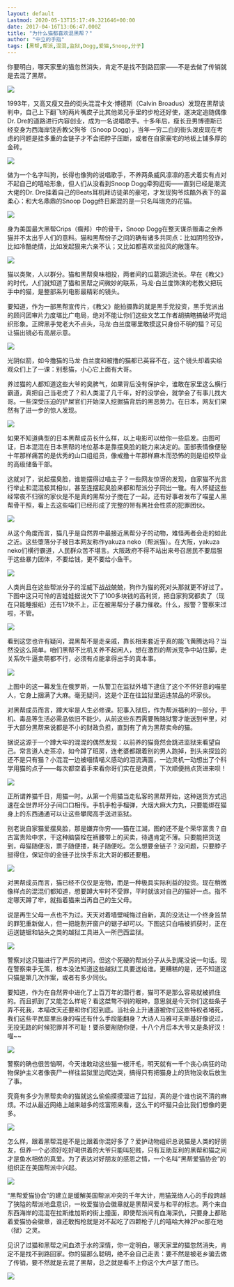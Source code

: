 ```yaml
---
layout: default
Lastmod: 2020-05-13T15:17:49.321646+00:00
date: 2017-04-16T13:06:47.000Z
title: "为什么猫都喜欢混黑帮？"
author: "中立的手指"
tags: [黑帮,帮派,混混,监狱,Dogg,爱猫,Snoop,分子]
---
```


你要明白，哪天家里的猫忽然消失，肯定不是找不到路回家——不是去做了传销就是去混了黑帮。

![](https://images.weserv.nl/?url=https%3A//img9.doubanio.com/view/note/l/public/p42038999.jpg)

1993年，又高又瘦又丑的街头混混卡文·博德斯（Calvin Broadus）发现在黑帮谈判中，自己上下翻飞的两片嘴皮子比其他弟兄手里的步枪还好使，遂决定追随偶像Dr. Dre的道路进行内容创业，成为一名说唱歌手。十多年后，瘦长丑男博德斯已经变身为西海岸饶舌教父狗爷（Snoop Dogg），当年一穷二白的街头泼皮现在考虑的问题是挂多重的金链子才不会把脖子压断，或者在自家豪宅的地板上铺多厚的金砖。

![](https://images.weserv.nl/?url=https%3A//img9.doubanio.com/view/note/l/public/p42038659.jpg)

做为一个名字叫狗，长得也像狗的说唱歌手，不养两条威风凛凛的恶犬着实有点对不起自己的嘻哈形象，但人们从没看到Snoop Dogg牵狗逛街——直到已经是潮流大佬的Dr. Dre挂着自己的Beats耳机拜访徒弟的豪宅，才发现狗爷炫酷外表下的温柔心：和大名鼎鼎的Snoop Dogg终日厮混的是一只名叫瑞克的花猫。

![](https://images.weserv.nl/?url=https%3A//img9.doubanio.com/view/note/l/public/p42038663.jpg)

身为美国最大黑帮Crips（瘸邦）中的骨干，Snoop Dogg在整天谋杀贩毒之余养猫并不太出乎人们的意料。猫和黑帮份子之间的确有诸多共同点：比如阴险狡诈，比如冷酷绝情，比如发起狠来六亲不认；又比如都喜欢坐拉风的敞篷车。

![](https://images.weserv.nl/?url=https%3A//img9.doubanio.com/view/note/raw/public/p42038673.jpg)

猫以类聚，人以群分。猫和黑帮臭味相投，两者间的瓜葛源远流长。早在《教父》的时代，人们就知道了猫和黑帮之间微妙的联系，马龙·白兰度饰演的老教父把玩手中的猫，是整部系列电影最精彩的镜头。

要知道，作为一部黑帮宣传片，《教父》能拍摄靠的就是黑手党投资，黑手党派出的顾问团审片力度堪比广电局，绝对不能让你们这些文艺工作者胡搞瞎搞破坏党组织形象。正牌黑手党老大不点头，马龙·白兰度哪里敢摸这只身份不明的猫？可见让猫出镜必有高层示意。

![](https://images.weserv.nl/?url=https%3A//img9.doubanio.com/view/note/raw/public/p42038682.jpg)

光阴似箭，如今撸猫的马龙·白兰度和被撸的猫都已英容不在，这个镜头却着实给观众们上了一课：别惹猫，小心它上面有大哥。

养过猫的人都知道这些大爷的臭脾气，如果背后没有保护伞，谁敢在家里这么横行霸道，真把自己当老虎了？和人类混了几千年，好的没学会，就学会了有事儿找大哥。一些深受压迫的铲屎官们开始深入挖掘猫背后的黑恶势力。在日本，网友们果然有了进一步的惊人发现。

![](https://images.weserv.nl/?url=https%3A//img9.doubanio.com/view/note/l/public/p42038705.jpg)

如果不知道典型的日本黑帮成员长什么样，以上电影可以给你一些启发。由图可证，日本混混在日本黑帮的地位基本是靠摆臭脸的能力来决定的。面部表情像便秘十年那样痛苦的是优秀的山口组组员，像戒撸十年那样麻木而恐怖的则是组校毕业的高级储备干部。

这就对了，说起摆臭脸，谁能摆得过喵主子？一些网友惊讶的发现，自家猫不光言行举止和混混极其相似，甚至连摆起臭脸来都和帮派分子同出一辙。有人怀疑这些经常夜不归宿的家伙是不是真的黑帮分子搅在了一起，还有好事者发布了喵星人黑帮骨干照，看上去这些喵们已经形成了完整的带有黑社会性质的犯罪团伙。

![](https://images.weserv.nl/?url=https%3A//img9.doubanio.com/view/note/l/public/p42038717.jpg)

从这个角度而言，猫几乎是自然界中最接近黑帮分子的动物，难怪两者会走的如此之近。这些堕落分子被日本网友称作yakuza neko（帮派猫）。在大阪，yakuza neko们横行霸道，人民群众苦不堪言。大阪政府不得不站出来号召居民不要屈服于这些暴力团体，不要给钱，更不要给小鱼干。

![](https://images.weserv.nl/?url=https%3A//img9.doubanio.com/view/note/l/public/p42038729.jpg)

人类尚且在这些帮派分子的淫威下战战兢兢，狗作为猫的死对头那就更不好过了。下图中这只可怜的吉娃娃据说欠下了100多块钱的高利贷，把自家狗窝都卖了（现在只能睡报纸）还有17块不上，正在被黑帮分子暴力催收。什么，报警？警察来过啦，不管。

![](https://images.weserv.nl/?url=https%3A//img9.doubanio.com/view/note/l/public/p42038743.jpg)

看到这您也许有疑问，混黑帮不是走亲戚，靠长相来套近乎真的能飞黄腾达吗？当然没这么简单。咱们黑帮不比机关养不起闲人，想在激烈的帮派竞争中站住脚，走关系吹牛逼卖萌都不行，必须有点能拿得出手的真本事。

![](https://images.weserv.nl/?url=https%3A//img9.doubanio.com/view/note/l/public/p42038744.jpg)

上图中的这一幕发生在俄罗斯，一队警卫在监狱外墙下逮住了这个不怀好意的喵星人，它身上捆满了大麻。毫无疑问，这是个正在往监狱里运违禁品的坏家伙。

对黑帮成员而言，蹲大牢是人生必修课。犯事入狱后，作为帮派福利的一部分，手机、毒品等生活必需品依旧不能少。从前这些东西需要贿赂狱警才能送到牢里，对于大部分黑帮来说都是不小的财政负担，直到有了肯为黑帮卖命的猫。

据说这源于一个蹲大牢的混混的偶然发现：以前养的猫竟然会跳进监狱来看望自己。常言道人走茶凉，如今蹲了班房，连老婆都跟着别的男人跑掉，到头来探监的还不是只有猫？小混混一边被喵情喵义感动的泪流满面，一边灵机一动想出了个科学用猫的点子——每次都空着手来看你哥们实在是浪费，下次顺便捎点货进来呗！

![](https://images.weserv.nl/?url=https%3A//img9.doubanio.com/view/note/l/public/p42038749.jpg)

正所谓养猫千日，用猫一时。从第一个用猫当走私客的黑帮开始，这种送货方式迅速在全世界坏分子间口口相传。手机手枪手榴弹，大烟大麻大力丸，只要能绑在猫身上的东西通通可以让这些攀爬高手送进监狱。

别老说自家猫爱摆臭脸，那是嫌弃你穷——猫在江湖，图的还不是个荣华富贵？自古富贵险中求，干这种脑袋栓在裤腰带上的买卖，待遇肯定不薄。只要能把货送到，母猫随便泡，票子随便搂，耗子随便吃。怎么想要金链子？没问题，只要脖子挺得住，保证你的金链子比快手东北大哥的都还要粗。

![](https://images.weserv.nl/?url=https%3A//img9.doubanio.com/view/note/l/public/p42038757.jpg)

对黑帮成员而言，猫已经不仅仅是宠物，而是一种极具实际利益的投资。现在稍微像样点的混混们都知道，想要蹲大牢时不受罪，平时就该对自己的猫好一点。指不定哪天蹲了牢，就指着猫来当再自己的生父母。

说是再生父母一点也不为过。天天对着墙壁喊悔过自新，真的没法让一个终身监禁的罪犯重新做人，但一把能割开窗户的锯子却可以。下图这只白喵被抓获时，正在运送链锯和钻头之类的越狱工具进入一所巴西监狱。

![](https://images.weserv.nl/?url=https%3A//img9.doubanio.com/view/note/l/public/p42038766.jpg)

警察对这只猫进行了严厉的拷问，但这个死硬的帮派分子从头到尾没说一句话。现在警察束手无策，根本没法知道这些越狱工具要送给谁。更糟糕的是，还不知道这只猫是第几次作案，或者有多少同伙。

要知道，作为在自然界中进化了上百万年的潜行者，猫可不是那么容易就被抓住的。而且抓到了又能怎么样呢？看这桀骜不驯的眼神，意思就是今天你们这些条子弄不死我，本喵改天还要和你们怼到底。当社会上升通道被你们这些特权者堵死，我们这些平民窟里出身的喵还有什么手段能翻身？大诗人马雅可夫斯基好像说过，无投无路的时候犯罪并不可耻！要杀要剐随你便，十八个月后本大爷又是条好汉！喵~~

![](https://images.weserv.nl/?url=https%3A//img9.doubanio.com/view/note/raw/public/p42038771.jpg)

警察的确也很苦恼啊，今天谁敢动这些猫一根汗毛，明天就有一千个丧心病狂的动物保护主义者像丧尸一样往监狱里边爬边哭，搞得只有把猫身上的货物没收后放生了事。

究竟有多少为黑帮卖命的猫就这么偷偷摸摸溜进了监狱，真的是个谁也说不清的麻烦。不过从最近网络上越来越多的炫富照来看，这么干的坏猫只会比我们想像的更多。

![](https://images.weserv.nl/?url=https%3A//img9.doubanio.com/view/note/l/public/p42038789.jpg)

怎么样，跟着黑帮混是不是比跟着你混好多了？爱护动物组织总说猫是人类的好朋友，但养一个必须好吃好喝供着的大爷只能叫犯贱，只有互助互利的黑帮和猫之间才是鱼水相依的真爱。为了表达对好朋友的感恩之情，一个名叫“黑帮爱猫协会”的组织正在美国帮派中兴起。

![](https://images.weserv.nl/?url=https%3A//img9.doubanio.com/view/note/l/public/p42038794.jpg)

“黑帮爱猫协会”的建立是缓解美国帮派冲突的千年大计，用猫笼络人心的手段跨越了狭隘的帮派地盘意识，一枚爱猫协会徽章就是黑帮间爱与和平的标志。两个来自东西海岸的混混在拉斯维加斯的街上撞面，即使帮派间有血海深仇，只要身上都贴着爱猫协会徽章，谁还敢掏枪就是对不起吃了四颗枪子儿的嘻哈大神2Pac那在地（狱）之灵。

见识了过猫和黑帮之间血浓于水的深情，你一定明白，哪天家里的猫忽然消失，肯定不是找不到路回家。你的猫那么聪明，绝不会自己走丢：要不然是被老乡骗去做了传销，要不然就是去混了黑帮，总之就是看不上你这个大卢瑟了而已。

![](https://images.weserv.nl/?url=https%3A//img9.doubanio.com/view/note/l/public/p42038891.jpg)

